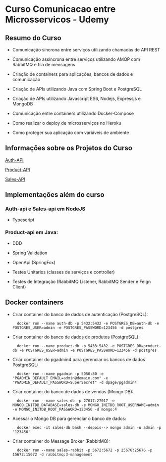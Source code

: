 # Curso Comunicacao entre Microsservicos - Udemy

## Resumo do Curso

- Comunicação síncrona entre serviços utilizando chamadas de API REST

- Comunicação assíncrona entre serviços utilizando AMQP com RabbitMQ e fila de mensagens

- Criação de containers para aplicações, bancos de dados e comunicação

- Criação de APIs utilizando Java com Spring Boot e PostgreSQL

- Criação de APIs utilizando Javascript ES6, Nodejs, Expressjs e MongoDB

- Comunicação entre containers utilizando Docker-Compose

- Como realizar o deploy de microsserviços no Heroku

- Como proteger sua aplicação com variáveis de ambiente

## Informações sobre os Projetos do Curso

[Auth-API](auth-api/README.md)

[Product-API](product-api/README.md)

[Sales-API](sales-api/README.md)

## Implementações além do curso

### Auth-api e Sales-api em NodeJS

- Typescript

### Product-api em Java:

- DDD

- Spring Validation

- OpenApi (SpringFox)

- Testes Unitarios (classes de serviços e controller)

- Testes de Integração (RabbitMQ Listener, RabbitMQ Sender e Feign Client)  

## Docker containers

- Criar container do banco de dados de autenticação (PostgreSQL):

		docker run --name auth-db -p 5432:5432 -e POSTGRES_DB=auth-db -e POSTGRES_USER=admin -e POSTGRES_PASSWORD=123456 -d postgres

- Criar container do banco de dados de produtos (PostgreSQL):

		docker run --name product-db -p 5433:5432 -e POSTGRES_DB=product-db -e POSTGRES_USER=admin -e POSTGRES_PASSWORD=123456 -d postgres

- Criar container do pgadmin4 para gerenciar os bancos de dados PostgreSQL:

		docker run --name pgadmin -p 5050:80 -e "PGADMIN_DEFAULT_EMAIL=admin@domain.com" -e "PGADMIN_DEFAULT_PASSWORD=SuperSecret" -d dpage/pgadmin4

- Criar container do banco de dados de vendas (Mongo DB):

		docker run --name sales-db -p 27017:27017 -e MONGO_INITDB_DATABASE=sales-db -e MONGO_INITDB_ROOT_USERNAME=admin -e MONGO_INITDB_ROOT_PASSWORD=123456 -d mongo:4


- Acessar o Mongo DB para gerenciar o banco de dados:

		docker exec -it sales-db bash --depois--> mongo admin -u admin -p '123456'
		
- Criar container do Message Broker (RabbitMQ):

		docker run --name sales-rabbit -p 5672:5672 -p 25676:25676 -p 15672:15672 -d rabbitmq:3-management
